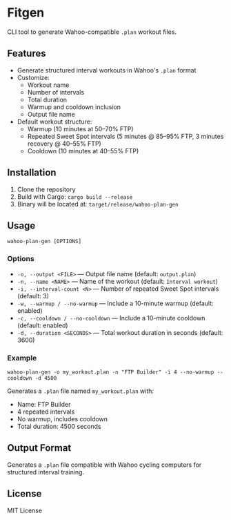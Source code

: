 # Fitgen

CLI tool to generate Wahoo-compatible `.plan` workout files.

## Features

- Generate structured interval workouts in Wahoo's `.plan` format
- Customize:
  - Workout name
  - Number of intervals
  - Total duration
  - Warmup and cooldown inclusion
  - Output file name
- Default workout structure:
  - Warmup (10 minutes at 50–70% FTP)
  - Repeated Sweet Spot intervals (5 minutes @ 85–95% FTP, 3 minutes recovery @ 40–55% FTP)
  - Cooldown (10 minutes at 40–55% FTP)

## Installation

1. Clone the repository
2. Build with Cargo: `cargo build --release`
3. Binary will be located at: `target/release/wahoo-plan-gen`

## Usage

`wahoo-plan-gen [OPTIONS]`

### Options

- `-o, --output <FILE>` — Output file name (default: `output.plan`)
- `-n, --name <NAME>` — Name of the workout (default: `Interval workout`)
- `-i, --interval-count <N>` — Number of repeated Sweet Spot intervals (default: 3)
- `-w, --warmup / --no-warmup` — Include a 10-minute warmup (default: enabled)
- `-c, --cooldown / --no-cooldown` — Include a 10-minute cooldown (default: enabled)
- `-d, --duration <SECONDS>` — Total workout duration in seconds (default: 3600)

### Example

`wahoo-plan-gen -o my_workout.plan -n "FTP Builder" -i 4 --no-warmup --cooldown -d 4500`

Generates a `.plan` file named `my_workout.plan` with:

- Name: FTP Builder
- 4 repeated intervals
- No warmup, includes cooldown
- Total duration: 4500 seconds

## Output Format

Generates a `.plan` file compatible with Wahoo cycling computers for structured interval training.

## License

MIT License
